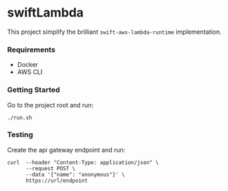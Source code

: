# swiftLambda
This project simplify the brilliant ```swift-aws-lambda-runtime``` implementation.

### Requirements
- Docker
- AWS CLI

### Getting Started
Go to the project root and run:
```shell
./run.sh
```

### Testing
Create the api gateway endpoint and run:
```shell
curl  --header "Content-Type: application/json" \
      --request POST \
      --data '{"name": "anonymous"}' \
      https://url/endpoint
```
